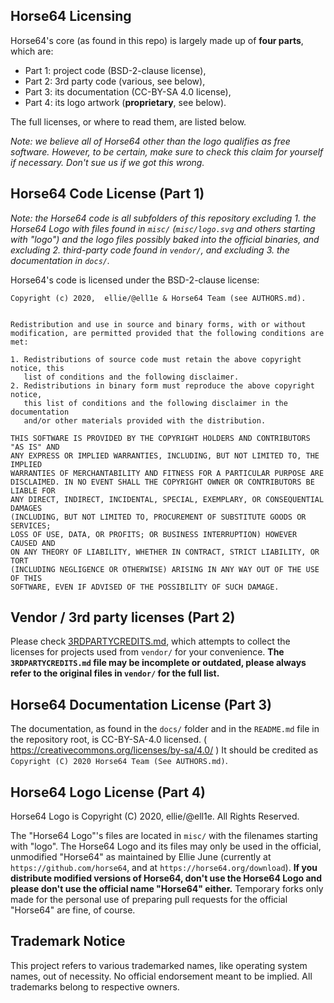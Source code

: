 
Horse64 Licensing
-----------------

Horse64's core (as found in this repo) is largely made up of
**four parts**, which are:

- Part 1: project code (BSD-2-clause license),
- Part 2: 3rd party code (various, see below),
- Part 3: its documentation (CC-BY-SA 4.0 license),
- Part 4: its logo artwork (**proprietary**, see below).

The full licenses, or where to read them, are listed below.

*Note: we believe all of Horse64 other than the logo qualifies as
free software. However, to be certain, make sure to check this
claim for yourself if necessary. Don't sue us if we got this wrong.*


Horse64 Code License (Part 1)
-----------------------------

*Note: the Horse64 code is all subfolders of this repository
excluding 1. the Horse64 Logo with files found in `misc/`
(`misc/logo.svg` and others starting with "logo") and the logo files
possibly baked into the official binaries, and excluding 2.
third-party code found in `vendor/`, and excluding 3. the
documentation in `docs/`.*

Horse64's code is licensed under the BSD-2-clause license:

```
Copyright (c) 2020,  ellie/@ell1e & Horse64 Team (see AUTHORS.md).


Redistribution and use in source and binary forms, with or without
modification, are permitted provided that the following conditions are met:

1. Redistributions of source code must retain the above copyright notice, this
   list of conditions and the following disclaimer.
2. Redistributions in binary form must reproduce the above copyright notice,
   this list of conditions and the following disclaimer in the documentation
   and/or other materials provided with the distribution.

THIS SOFTWARE IS PROVIDED BY THE COPYRIGHT HOLDERS AND CONTRIBUTORS "AS IS" AND
ANY EXPRESS OR IMPLIED WARRANTIES, INCLUDING, BUT NOT LIMITED TO, THE IMPLIED
WARRANTIES OF MERCHANTABILITY AND FITNESS FOR A PARTICULAR PURPOSE ARE
DISCLAIMED. IN NO EVENT SHALL THE COPYRIGHT OWNER OR CONTRIBUTORS BE LIABLE FOR
ANY DIRECT, INDIRECT, INCIDENTAL, SPECIAL, EXEMPLARY, OR CONSEQUENTIAL DAMAGES
(INCLUDING, BUT NOT LIMITED TO, PROCUREMENT OF SUBSTITUTE GOODS OR SERVICES;
LOSS OF USE, DATA, OR PROFITS; OR BUSINESS INTERRUPTION) HOWEVER CAUSED AND
ON ANY THEORY OF LIABILITY, WHETHER IN CONTRACT, STRICT LIABILITY, OR TORT
(INCLUDING NEGLIGENCE OR OTHERWISE) ARISING IN ANY WAY OUT OF THE USE OF THIS
SOFTWARE, EVEN IF ADVISED OF THE POSSIBILITY OF SUCH DAMAGE.
```

Vendor / 3rd party licenses (Part 2)
------------------------------------

Please check [3RDPARTYCREDITS.md](3RDPARTYCREDITS.md), which attempts
to collect the licenses for projects used from `vendor/` for your
convenience. **The `3RDPARTYCREDITS.md` file may be incomplete or
outdated, please always refer to the original files in `vendor/` for
the full list.**


Horse64 Documentation License (Part 3)
--------------------------------------

The documentation, as found in the `docs/` folder and in the `README.md` file
in the repository root, is CC-BY-SA-4.0 licensed.
( https://creativecommons.org/licenses/by-sa/4.0/ )
It should be credited as `Copyright (C) 2020 Horse64 Team (See AUTHORS.md)`.


Horse64 Logo License (Part 4)
-----------------------------

Horse64 Logo is Copyright (C)  2020, ellie/@ell1e. All Rights Reserved.

The "Horse64 Logo"'s files are located in `misc/` with the filenames starting
with "logo".
The Horse64 Logo and its files may only be used in the official, unmodified
"Horse64" as maintained by Ellie June (currently at
`https://github.com/horse64`, and at `https://horse64.org/download`).
**If you distribute modified versions of Horse64, don't use
the Horse64 Logo and please don't use the official name "Horse64" either.**
Temporary forks only made for the personal use of preparing
pull requests for the official "Horse64" are fine, of course.


Trademark Notice
----------------

This project refers to various trademarked names, like operating system
names, out of necessity. No official endorsement meant to be implied.
All trademarks belong to respective owners.
